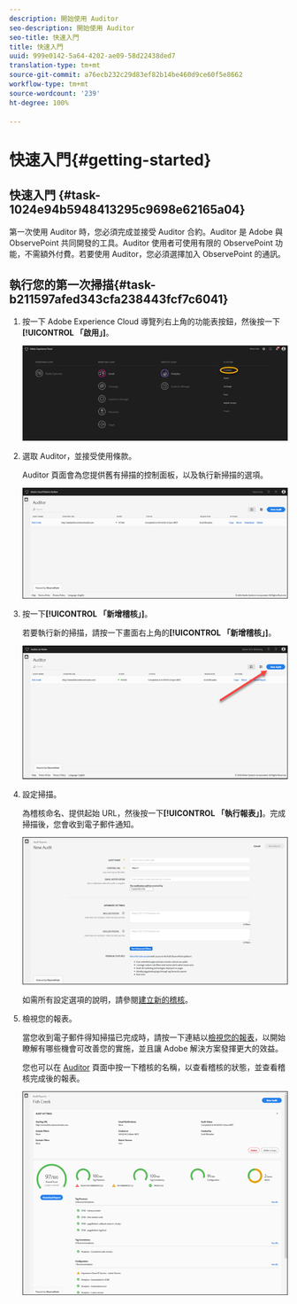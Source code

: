 ```yaml
---
description: 開始使用 Auditor
seo-description: 開始使用 Auditor
seo-title: 快速入門
title: 快速入門
uuid: 999e0142-5a64-4202-ae09-58d22438ded7
translation-type: tm+mt
source-git-commit: a76ecb232c29d83ef82b14be460d9ce60f5e8662
workflow-type: tm+mt
source-wordcount: '239'
ht-degree: 100%

---
```



# 快速入門{#getting-started}

## 快速入門 {#task-1024e94b5948413295c9698e62165a04}

<!--
This page is a placeholder for now, we need things like prerequisites, any planning that should be done before using Auditor, initial setup info--that kind of thing.
-->

第一次使用 Auditor 時，您必須完成並接受 Auditor 合約。Auditor 是 Adobe 與 ObservePoint 共同開發的工具。Auditor 使用者可使用有限的 ObservePoint 功能，不需額外付費。若要使用 Auditor，您必須選擇加入 ObservePoint 的通訊。

## 執行您的第一次掃描{#task-b211597afed343cfa238443fcf7c6041}

1. 按一下 Adobe Experience Cloud 導覽列右上角的功能表按鈕，然後按一下&#x200B;**[!UICONTROL 「啟用」]**。

   ![](assets/activate.png)

1. 選取 Auditor，並接受使用條款。

   Auditor 頁面會為您提供舊有掃描的控制面板，以及執行新掃描的選項。

   ![](assets/home.png)

1. 按一下&#x200B;**[!UICONTROL 「新增稽核」]**。

   若要執行新的掃描，請按一下畫面右上角的&#x200B;**[!UICONTROL 「新增稽核」]**。

   ![](assets/new-audit-button.png)

1. 設定掃描。

   為稽核命名、提供起始 URL，然後按一下&#x200B;**[!UICONTROL 「執行報表」]**。完成掃描後，您會收到電子郵件通知。

   ![](assets/config.png)

   如需所有設定選項的說明，請參閱[建立新的稽核](../create-audit/create-new-audit.md)。
1. 檢視您的報表。

   當您收到電子郵件得知掃描已完成時，請按一下連結以[檢視您的報表](../reports/scorecard.md)，以開始瞭解有哪些機會可改善您的實施，並且讓 Adobe 解決方案發揮更大的效益。

   您也可以在 [Auditor](../get-started/audit-list.md) 頁面中按一下稽核的名稱，以查看稽核的狀態，並查看稽核完成後的報表。

   ![](assets/report.png)
